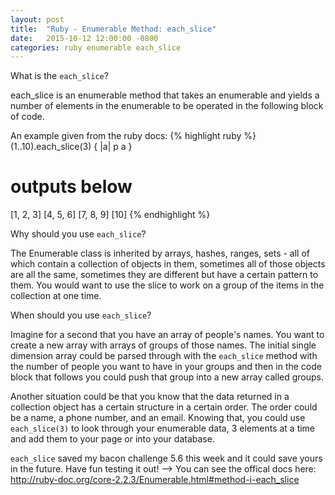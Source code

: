```yaml
---
layout: post
title:  "Ruby - Enumerable Method: each_slice"
date:   2015-10-12 12:00:00 -0800
categories: ruby enumerable each_slice
---
```

What is the <code>each_slice</code>?

each_slice is an enumerable method that takes an enumerable and yields a number of elements in the enumerable to be operated in the following block of code.

An example given from the ruby docs:
{% highlight ruby %}
  (1..10).each_slice(3) { |a| p a }
  # outputs below
  [1, 2, 3]
  [4, 5, 6]
  [7, 8, 9]
  [10]
{% endhighlight %}

Why should you use <code>each_slice</code>?

The Enumerable class is inherited by arrays, hashes, ranges, sets - all of which contain a collection of objects in them, sometimes all of those objects are all the same, sometimes they are different but have a certain pattern to them. You would want to use the slice to work on a group of the items in the collection at one time.

When should you use <code>each_slice</code>?

Imagine for a second that you have an array of people's names. You want to create a new array with arrays of groups of those names. The initial single dimension array could be parsed through with the <code>each_slice</code> method with the number of people you want to have in your groups and then in the code block that follows you could push that group into a new array called groups.

Another situation could be that you know that the data returned in a collection object has a certain structure in a certain order. The order could be a name, a phone number, and an email. Knowing that, you could use `each_slice(3)` to look through your enumerable data, 3 elements at a time and add them to your page or into your database.

`each_slice` saved my bacon challenge 5.6 this week and it could save yours in the future. Have fun testing it out! --> You can see the offical docs here: <a href="http://ruby-doc.org/core-2.2.3/Enumerable.html#method-i-each_slice">http://ruby-doc.org/core-2.2.3/Enumerable.html#method-i-each_slice</a>